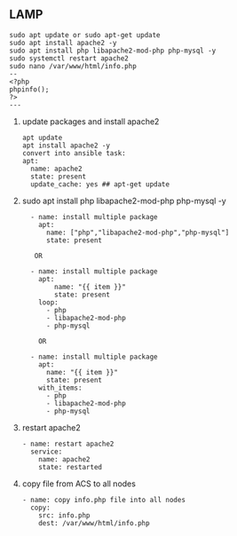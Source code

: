 ## LAMP 
    
    sudo apt update or sudo apt-get update
    sudo apt install apache2 -y
    sudo apt install php libapache2-mod-php php-mysql -y
    sudo systemctl restart apache2
    sudo nano /var/www/html/info.php
    --
    <?php
    phpinfo();
    ?>
    ---
    

1. update packages and install apache2
    ```
    apt update 
    apt install apache2 -y 
    convert into ansible task:
    apt:
      name: apache2 
      state: present
      update_cache: yes ## apt-get update
    ```
2. sudo apt install php libapache2-mod-php php-mysql -y
    ```
      - name: install multiple package 
        apt: 
          name: ["php","libapache2-mod-php","php-mysql"]
          state: present
    
       OR 
        
      - name: install multiple package
        apt:
            name: "{{ item }}"
            state: present
        loop:
          - php
          - libapache2-mod-php
          - php-mysql
        
        OR
        
      - name: install multiple package
        apt:
          name: "{{ item }}"
          state: present
        with_items:
          - php
          - libapache2-mod-php
          - php-mysql
    ```
3. restart apache2 
   ```
   - name: restart apache2 
     service:
       name: apache2
       state: restarted
    ```
4. copy file from ACS to all nodes
   ```
   - name: copy info.php file into all nodes
     copy: 
       src: info.php
       dest: /var/www/html/info.php 